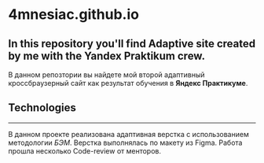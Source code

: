 # 4mnesiac.github.io

In this repository you'll find Adaptive site created by me with **the Yandex Praktikum crew**.
---
В данном репозтории вы найдете мой второй адаптивный кроссбраузерный сайт как результат обучения в **Яндекс Практикуме**.

## Technologies
---
В данном проекте реализована адаптивная верстка с использованием методологии _БЭМ_. Верстка выполнялась по макету из Figma. Работа прошла несколько Code-review от менторов.
